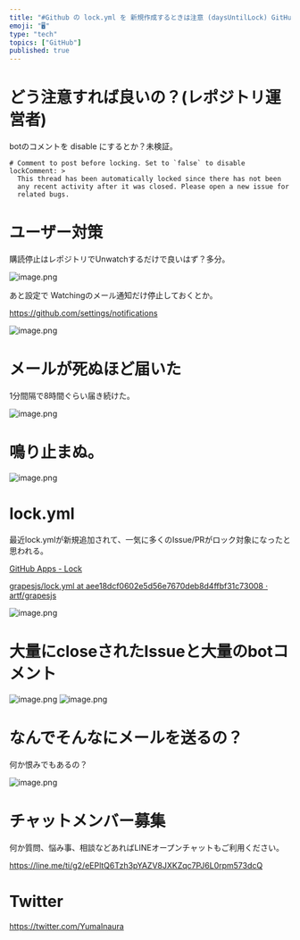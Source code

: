 ```yaml
---
title: "#Github の lock.yml を 新規作成するときは注意 (daysUntilLock) GitHub App lock bot か"
emoji: "🖥"
type: "tech"
topics: ["GitHub"]
published: true
---
```



# どう注意すれば良いの？(レポジトリ運営者)

botのコメントを disable にするとか？未検証。

```
# Comment to post before locking. Set to `false` to disable
lockComment: >
  This thread has been automatically locked since there has not been
  any recent activity after it was closed. Please open a new issue for
  related bugs.
```

# ユーザー対策

購読停止はレポジトリでUnwatchするだけで良いはず？多分。

![image.png](https://qiita-image-store.s3.ap-northeast-1.amazonaws.com/0/89618/1182a3af-35f2-0687-a3a0-3c01df451524.png)

あと設定で Watchingのメール通知だけ停止しておくとか。

https://github.com/settings/notifications

![image.png](https://qiita-image-store.s3.ap-northeast-1.amazonaws.com/0/89618/b9e091ea-9d4a-43fe-3de9-c78a97defe25.png)


# メールが死ぬほど届いた

1分間隔で8時間ぐらい届き続けた。

![image.png](https://qiita-image-store.s3.ap-northeast-1.amazonaws.com/0/89618/876bc379-0d38-51f1-4e1f-ec5355bff36c.png)

# 鳴り止まぬ。

![image.png](https://qiita-image-store.s3.ap-northeast-1.amazonaws.com/0/89618/11fdae58-afd3-2023-030f-51e5776bec42.png)

# lock.yml

最近lock.ymlが新規追加されて、一気に多くのIssue/PRがロック対象になったと思われる。

[GitHub Apps - Lock](https://github.com/apps/lock)

[grapesjs/lock.yml at aee18dcf0602e5d56e7670deb8d4ffbf31c73008 · artf/grapesjs](https://github.com/artf/grapesjs/blob/aee18dcf0602e5d56e7670deb8d4ffbf31c73008/.github/lock.yml#L3-L4)

![image.png](https://qiita-image-store.s3.ap-northeast-1.amazonaws.com/0/89618/42a1e7b9-72bf-6ddd-f97f-1505f41a5758.png)

# 大量にcloseされたIssueと大量のbotコメント

![image.png](https://qiita-image-store.s3.ap-northeast-1.amazonaws.com/0/89618/57c301fb-d6f1-2bc4-e246-93ff02de4254.png)
![image.png](https://qiita-image-store.s3.ap-northeast-1.amazonaws.com/0/89618/403196c0-3f4f-6f4a-ff37-8bad1630b245.png)



# なんでそんなにメールを送るの？

何か恨みでもあるの？

![image.png](https://qiita-image-store.s3.ap-northeast-1.amazonaws.com/0/89618/e5b684cb-a4f0-54b1-a37e-0830229841fc.png)








<!-- Update From Qiita API -->

# チャットメンバー募集


何か質問、悩み事、相談などあればLINEオープンチャットもご利用ください。

https://line.me/ti/g2/eEPltQ6Tzh3pYAZV8JXKZqc7PJ6L0rpm573dcQ





# Twitter


https://twitter.com/YumaInaura


<!-- Update From Qiita API -->


